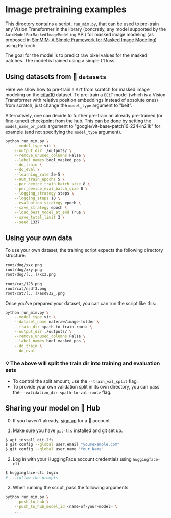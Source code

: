 <!---
Copyright 2021 The HuggingFace Team. All rights reserved.

Licensed under the Apache License, Version 2.0 (the "License");
you may not use this file except in compliance with the License.
You may obtain a copy of the License at

    http://www.apache.org/licenses/LICENSE-2.0

Unless required by applicable law or agreed to in writing, software
distributed under the License is distributed on an "AS IS" BASIS,
WITHOUT WARRANTIES OR CONDITIONS OF ANY KIND, either express or implied.
See the License for the specific language governing permissions and
limitations under the License.
-->

# Image pretraining examples

This directory contains a script, `run_mim.py`, that can be used to pre-train any Vision Transformer in the library (concretly, any model supported by the `AutoModelForMaskedImageModeling` API) for masked image modeling (as proposed in [SimMIM: A Simple Framework for Masked Image Modeling](https://arxiv.org/abs/2111.09886)) using PyTorch.

The goal for the model is to predict raw pixel values for the masked patches. The model is trained using a simple L1 loss.

## Using datasets from 🤗 `datasets`

Here we show how to pre-train a `ViT` from scratch for masked image modeling on the [cifar10](https://huggingface.co/datasets/cifar10) dataset. To pre-train a `BEiT` model (which is a Vision Transformer with relative position embeddings instead of absolute ones) from scratch, just change the `model_type` argument to "beit". 

Alternatively, one can decide to further pre-train an already pre-trained (or fine-tuned) checkpoint from the [hub](https://huggingface.co/). This can be done by setting the `model_name_or_path` argument to "google/vit-base-patch16-224-in21k" for example (and not specifying the `model_type` argument).

```bash
python run_mim.py \
    --model_type vit \
    --output_dir ./outputs/ \
    --remove_unused_columns False \
    --label_names bool_masked_pos \
    --do_train \
    --do_eval \
    --learning_rate 2e-5 \
    --num_train_epochs 5 \
    --per_device_train_batch_size 8 \
    --per_device_eval_batch_size 8 \
    --logging_strategy steps \
    --logging_steps 10 \
    --evaluation_strategy epoch \
    --save_strategy epoch \
    --load_best_model_at_end True \
    --save_total_limit 3 \
    --seed 1337
```

## Using your own data

To use your own dataset, the training script expects the following directory structure:

```bash
root/dog/xxx.png
root/dog/xxy.png
root/dog/[...]/xxz.png

root/cat/123.png
root/cat/nsdf3.png
root/cat/[...]/asd932_.png
```

Once you've prepared your dataset, you can can run the script like this:

```bash
python run_mim.py \
    --model_type vit \
    --dataset_name nateraw/image-folder \
    --train_dir <path-to-train-root> \
    --output_dir ./outputs/ \
    --remove_unused_columns False \
    --label_names bool_masked_pos \
    --do_train \
    --do_eval
```

### 💡 The above will split the train dir into training and evaluation sets
  - To control the split amount, use the `--train_val_split` flag.
  - To provide your own validation split in its own directory, you can pass the `--validation_dir <path-to-val-root>` flag.


## Sharing your model on 🤗 Hub

0. If you haven't already, [sign up](https://huggingface.co/join) for a 🤗 account

1. Make sure you have `git-lfs` installed and git set up.

```bash
$ apt install git-lfs
$ git config --global user.email "you@example.com"
$ git config --global user.name "Your Name"
```

2. Log in with your HuggingFace account credentials using `huggingface-cli`

```bash
$ huggingface-cli login
# ...follow the prompts
```

3. When running the script, pass the following arguments:

```bash
python run_mim.py \
    --push_to_hub \
    --push_to_hub_model_id <name-of-your-model> \
    ...
```